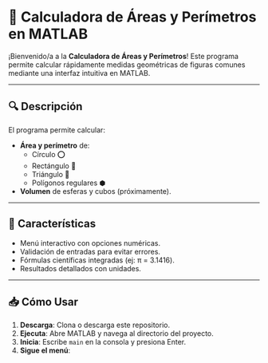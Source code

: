 # 📐 Calculadora de Áreas y Perímetros en MATLAB

¡Bienvenido/a a la **Calculadora de Áreas y Perímetros**! Este programa permite calcular rápidamente medidas geométricas de figuras comunes mediante una interfaz intuitiva en MATLAB.

---

## 🔍 Descripción
El programa permite calcular:
- **Área y perímetro** de: 
  - Círculo ⭕
  - Rectángulo 📏
  - Triángulo 🔺
  - Polígonos regulares ⬢
- **Volumen** de esferas y cubos (próximamente).

---

## 🚀 Características
- Menú interactivo con opciones numéricas.
- Validación de entradas para evitar errores.
- Fórmulas científicas integradas (ej: π = 3.1416).
- Resultados detallados con unidades.

---

## 📥 Cómo Usar
1. **Descarga**: Clona o descarga este repositorio.
2. **Ejecuta**: Abre MATLAB y navega al directorio del proyecto.
3. **Inicia**: Escribe `main` en la consola y presiona Enter.
4. **Sigue el menú**: